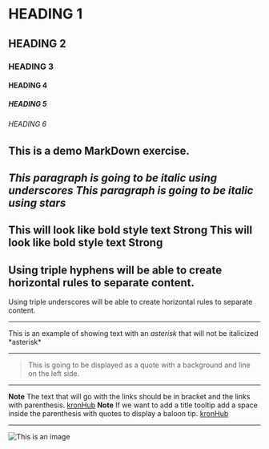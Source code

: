 <!--Heading-->
# HEADING 1
## HEADING 2
### HEADING 3
#### HEADING 4
##### HEADING 5
###### HEADING 6

This is a demo MarkDown exercise.
---
<!--Italics-->
_This paragraph is going to be italic using underscores_
*This paragraph is going to be italic using stars*
---
<!--Strong-->
This will look like bold style text **Strong**
This will look like bold style text __Strong__
---
<!--Horizontal Rule-->
Using triple hyphens will be able to create horizontal rules to separate content.
---
Using triple underscores will be able to create horizontal rules to separate content.
___
<!--Escape character using backslash-->
This is an example of showing text with an *asterisk* that will not be italicized \*asterisk*
___
<!--Block Quote-->
>This is going to be displayed as a quote with a background and line on the left side.
___
<!--Creating Links using markDown-->
**Note**
The text that will go with the links should be in bracket and the links with parenthesis.
[kronHub](fb.com)
**Note**
If we want to add a title tooltip add a space inside the parenthesis with quotes to display a baloon tip.
[kronHub](fb.com "fb")
___
<!--Image Display-->
![This is an image](https://static.scientificamerican.com/sciam/cache/file/9CAE9C60-8BC5-4CA3-95C180EFACDD99FD_source.jpg?w=590&h=800&5DC00F08-F74F-402B-811CEE0D33E933CB)
